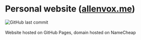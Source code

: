 # Personal website ([allenvox.me](https://allenvox.me))
![GitHub last commit](https://img.shields.io/github/last-commit/allenvox/allenvox.github.io)<br><br>
Website hosted on GitHub Pages, domain hosted on NameCheap
